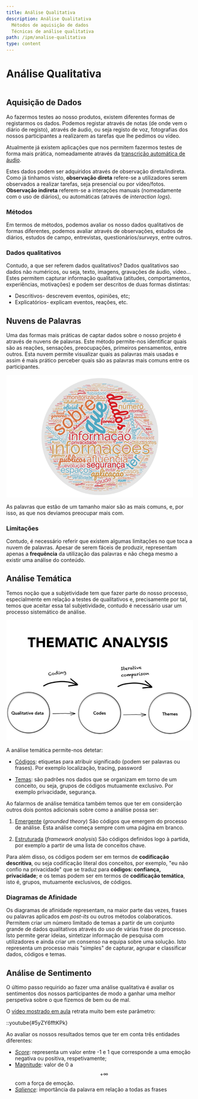 ```yaml
---
title: Análise Qualitativa
description: Análise Qualitativa
  Métodos de aquisição de dados
  Técnicas de análise qualitativa
path: /ipm/analise-qualitativa
type: content
---
```


# Análise Qualitativa

```toc

```

## Aquisição de Dados

Ao fazermos testes ao nosso produtos, existem diferentes formas de registarmos os dados. Podemos registar através de notas (de onde vem o diário de registo), através de áudio, ou seja registo de voz, fotografias dos nossos participantes a realizarem as tarefas que lhe pedimos ou vídeo.

Atualmente já existem aplicações que nos permitem fazermos testes de forma mais prática, nomeadamente através da [transcrição automática de áudio](color:pink).

Estes dados podem ser adquiridos através de observação direta/indireta. Como já tinhamos visto, **observação direta** refere-se a utilizadores serem observados a realizar tarefas, seja presencial ou por vídeo/fotos. **Observação indireta** referem-se a interações manuais (nomeadamente com o uso de diários), ou automáticas (através de _interaction logs_).

### Métodos

Em termos de métodos, podemos avaliar os nosso dados qualitativos de formas diferentes, podemos avaliar através de observações, estudos de diários, estudos de campo, entrevistas, questionários/_surveys_, entre outros.

### Dados qualitativos

Contudo, a que ser referem dados qualitativos? Dados qualitativos sao dados não numéricos, ou seja, texto, imagens, gravações de áudio, vídeo... Estes permitem capturar informação qualitativa (atitudes, comportamentos, experiências, motivações) e podem ser descritos de duas formas distintas:

- Descritivos- descrevem eventos, opiniões, etc;
- Explicatórios- explicam eventos, reações, etc.

## Nuvens de Palavras

Uma das formas mais práticas de captar dados sobre o nosso projeto é através de nuvens de palavras. Este método permite-nos identificar quais são as reações, sensações, preocupações, primeiros pensamentos, entre outros. Esta nuvem permite visualizar quais as palavras mais usadas e assim é mais prático perceber quais são as palavras mais comuns entre os participantes.

![Nuvem de palavras](./assets/0007-nuvem-de-palavras.png#dark=4)

As palavras que estão de um tamanho maior são as mais comuns, e, por isso, as que nos deviamos preocupar mais com.

### Limitações

Contudo, é necessário referir que existem algumas limitações no que toca a nuvem de palavras. Apesar de serem fáceis de produzir, representam apenas a **frequência** da utilização das palavras e não chega mesmo a existir uma análise do conteúdo.

## Análise Temática

Temos noção que a subjetividade tem que fazer parte do nosso processo, especialmente em relação a testes de qualitativos e, precisamente por tal, temos que aceitar essa tal subjetividade, contudo é necessário usar um processo sistemático de análise.

![Análise temática](./assets/0007-analise-tematica.png#dark=3)

A análise temática permite-nos detetar:

- [Códigos](color:pink): etiquetas para atribuir significado (podem ser palavras ou frases). Por exemplo localização, tracing, password

- [Temas](color:pink): são padrões nos dados que se organizam em torno de um conceito, ou seja, grupos de códigos mutuamente exclusivo. Por exemplo privacidade, segurança.

Ao falarmos de análise temática também temos que ter em considerção outros dois pontos adicionais sobre como a análise possa ser:

1. [Emergente](color:orange) (_grounded theory_)
   São códigos que emergem do processo de análise. Esta análise começa sempre com uma página em branco.

2. [Estruturada](color:orange) (_framework analysis_)
   São códigos definidos logo à partida, por exemplo a partir de uma lista de conceitos chave.

Para além disso, os códigos podem ser em termos de **codificação descritiva**, ou seja codificação literal dos conceitos, por exemplo, "eu não confio na privacidade" que se traduz para **códigos: confiança, privacidade**; e os temas podem ser em termos de **codificação temática**, isto é, grupos, mutuamente exclusivos, de códigos.

### Diagramas de Afinidade

Os diagramas de afinidade representam, na maior parte das vezes, frases ou palavras aplicados em _post-its_ ou outros métodos colaboraticos. Permitem criar um número limitado de temas a partir de um conjunto grande de dados qualitativos através do uso de várias frase do processo. Isto permite gerar ideias, sintetizar informação de pesquisa com utilizadores e ainda criar um consenso na equipa sobre uma solução. Isto representa um processo mais "simples" de capturar, agrupar e classificar dados, códigos e temas.

## Análise de Sentimento

O último passo requirido ao fazer uma análise qualitativa é avaliar os sentimentos dos nossos participantes de modo a ganhar uma melhor perspetiva sobre o que fizemos de bem ou de mal.

O [vídeo mostrado em aula](https://youtu.be/5yZY6fftKPk) retrata muito bem este parâmetro:

::youtube{#5yZY6fftKPk}

Ao avaliar os nossos resultados temos que ter em conta três entidades diferentes:

- [_Score_](color:pink): representa um valor entre -1 e 1 que corresponde a uma emoção negativa ou positiva, respetivamente;
- [Magnitude](color:pink): valor de 0 a $$+\infty$$ com a força de emoção.
- [_Salience_](color:pink): importância da palavra em relação a todas as frases
